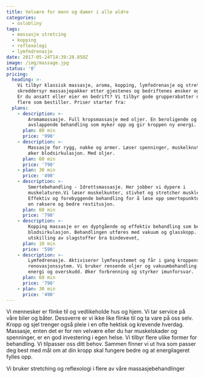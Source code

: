 ```yaml
---
title: Velvære for menn og damer i alle aldre
categories:
  - oslobliny
tags:
  - massasje stretcing
  - kopping
  - reflexologi
  - lymfedrenasje
date: 2017-05-24T14:39:28.850Z
image: /img/massage.jpg
status: '0'
pricing:
  heading: >-
    Vi tilbyr klassisk massasje, aroma, kopping, lymfedrenasje og stretching. Vi
    skreddersyr massasjepakker etter gjestenes og bedriftenes ønsker og behov.
    Er du ansatt eller eier en bedrift? Vi tilbyr gode grupperabatter når det er
    flere som bestiller. Priser starter fra:
  plans:
    - description: >-
        Aromamassasje. Full kropsmassasje med oljer. En beroligende og
        avslappende behandling som myker opp og gir kroppen ny energi.
      plan: 80 min
      price: '990'
    - description: >-
        Massasje for rygg, nakke og armer. Løser spenninger, muskelknuter og
        øker blodsirkulasjon. Med oljer.
      plan: 60 min
      price: '790'
    - plan: 30 min
      price: '490'
    - description: >-
        Smertebehandling - Idrettsmassasje. Her jobber vi dypere i
        muskelaturen.Vi løser muskelkunter, stivhet og stretcher musklene.
        Effektiv og forebyggende behandling for å løse opp smertepunktene. Gir
        en raksere og bedre restitusjon. 
      plan: 60 min
      price: '790'
    - description: >-
        Kopping massasje er en dyptgående og effektiv behandling som bedrer
        blodsirkulasjon. Behandlingen utføres med vakuum og glasskopp. Gir økt
        utskilling av slagstoffer bra bindevevet, 
      plan: 10 min
      price: '590'
    - description: >-
        Lymfedrenasje. Aktiviserer lymfesystemet og får i gang kroppens eget
        renovasjonssytem. Vi bruker rensende oljer og vakuumbehandling. Gir mye
        energi og overskudd. Øker forbrenning og styrker imunforsvar.
      plan: 60 min
      price: '790'
    - plan: 30 min
      price: '490'
---
```

Vi mennesker er flinke til og vedlikeholde hus og hjem. Vi tar service på våre biler og båter. Dessverre er vi ikke like flinke til og ta vare på oss selv. Kropp og sjel trenger også pleie i en ofte hektisk og krevende hverdag. Massasje, enten det er for ren velvære eller du har muskelskader og spenninger, er en god investering i egen helse. Vi tilbyr flere ulike former for behandling. Vi tilpasser oss ditt behov. Sammen finner vi ut hva som passer deg best med mål om at din kropp skal fungere bedre og at energilageret fylles opp.

Vi bruker stretching og reflexologi i flere av våre massasjebehandlinger

